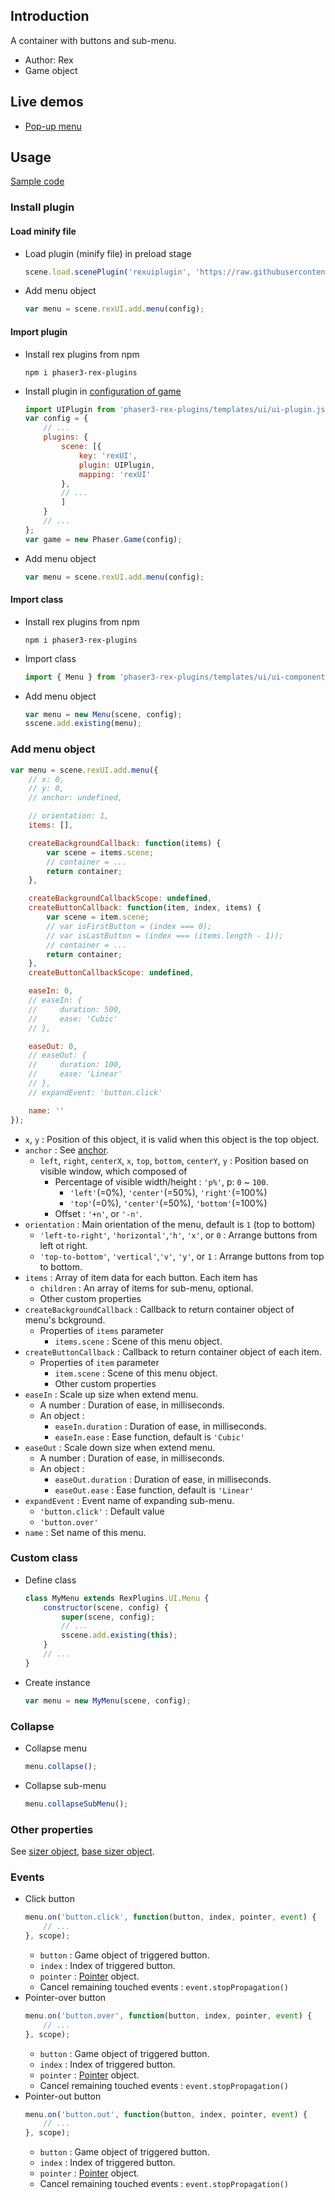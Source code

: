 ## Introduction

A container with buttons and sub-menu.

- Author: Rex
- Game object

## Live demos

- [Pop-up menu](https://codepen.io/rexrainbow/pen/PxOEBr)

## Usage

[Sample code](https://github.com/rexrainbow/phaser3-rex-notes/tree/master/examples/ui-menu)

### Install plugin

#### Load minify file

- Load plugin (minify file) in preload stage
    ```javascript
    scene.load.scenePlugin('rexuiplugin', 'https://raw.githubusercontent.com/rexrainbow/phaser3-rex-notes/master/dist/rexuiplugin.min.js', 'rexUI', 'rexUI');
    ```
- Add menu object
    ```javascript
    var menu = scene.rexUI.add.menu(config);
    ```

#### Import plugin

- Install rex plugins from npm
    ```
    npm i phaser3-rex-plugins
    ```
- Install plugin in [configuration of game](game.md#configuration)
    ```javascript
    import UIPlugin from 'phaser3-rex-plugins/templates/ui/ui-plugin.js';
    var config = {
        // ...
        plugins: {
            scene: [{
                key: 'rexUI',
                plugin: UIPlugin,
                mapping: 'rexUI'
            },
            // ...
            ]
        }
        // ...
    };
    var game = new Phaser.Game(config);
    ```
- Add menu object
    ```javascript
    var menu = scene.rexUI.add.menu(config);
    ```

#### Import class

- Install rex plugins from npm
    ```
    npm i phaser3-rex-plugins
    ```
- Import class
    ```javascript
    import { Menu } from 'phaser3-rex-plugins/templates/ui/ui-components.js';
    ```
- Add menu object
    ```javascript    
    var menu = new Menu(scene, config);
    sscene.add.existing(menu);
    ```

### Add menu object

```javascript
var menu = scene.rexUI.add.menu({
    // x: 0,
    // y: 0,
    // anchor: undefined,

    // orientation: 1,
    items: [],

    createBackgroundCallback: function(items) {
        var scene = items.scene;
        // container = ...
        return container;
    },

    createBackgroundCallbackScope: undefined,
    createButtonCallback: function(item, index, items) {
        var scene = item.scene;
        // var isFirstButton = (index === 0);
        // var isLastButton = (index === (items.length - 1));
        // container = ...
        return container;
    },
    createButtonCallbackScope: undefined,

    easeIn: 0,
    // easeIn: {
    //     duration: 500,
    //     ease: 'Cubic'
    // },

    easeOut: 0,
    // easeOut: {
    //     duration: 100,
    //     ease: 'Linear'
    // },
    // expandEvent: 'button.click'

    name: ''
});
```

- `x`, `y` : Position of this object, it is valid when this object is the top object.
- `anchor` : See [anchor](anchor.md#create-instance).
    - `left`, `right`, `centerX`, `x`, `top`, `bottom`, `centerY`, `y` : Position based on visible window, which composed of
        - Percentage of visible width/height : `'p%'`, p: `0` ~ `100`.
            - `'left'`(=0%), `'center'`(=50%), `'right'`(=100%)
            - `'top'`(=0%), `'center'`(=50%), `'bottom'`(=100%)
        - Offset : `'+n'`, or `'-n'`.
- `orientation` : Main orientation of the menu, default is `1` (top to bottom)
    - `'left-to-right'`, `'horizontal'`,`'h'`, `'x'`, or `0` : Arrange buttons from left ot right.
    - `'top-to-bottom'`, `'vertical'`,`'v'`, `'y'`, or `1` : Arrange buttons from top to bottom.
- `items` : Array of item data for each button. Each item has
    - `children` : An array of items for sub-menu, optional.
    - Other custom properties
- `createBackgroundCallback` : Callback to return container object of menu's bckground.
    - Properties of `items` parameter
        - `items.scene` : Scene of this menu object.
- `createButtonCallback` : Callback to return container object of each item.
    - Properties of `item` parameter
        - `item.scene` : Scene of this menu object.
        - Other custom properties
- `easeIn` : Scale up size when extend menu.
    - A number : Duration of ease, in milliseconds.
    - An object :
        - `easeIn.duration` : Duration of ease, in milliseconds.
        - `easeIn.ease` : Ease function, default is `'Cubic'`
- `easeOut` : Scale down size when extend menu.
    - A number : Duration of ease, in milliseconds.
    - An object :
        - `easeOut.duration` : Duration of ease, in milliseconds.
        - `easeOut.ease` : Ease function, default is `'Linear'`
- `expandEvent` : Event name of expanding sub-menu.
    - `'button.click'` : Default value
    - `'button.over'`
- `name` : Set name of this menu.

### Custom class

- Define class
    ```javascript
    class MyMenu extends RexPlugins.UI.Menu {
        constructor(scene, config) {
            super(scene, config);
            // ...
            sscene.add.existing(this);
        }
        // ...
    }
    ```
- Create instance
    ```javascript
    var menu = new MyMenu(scene, config);
    ```

### Collapse

- Collapse menu
    ```javascript
    menu.collapse();
    ```
- Collapse sub-menu
    ```javascript
    menu.collapseSubMenu();
    ```

### Other properties

See [sizer object](ui-sizer.md), [base sizer object](ui-basesizer.md).

### Events

- Click button
    ```javascript
    menu.on('button.click', function(button, index, pointer, event) {
        // ...
    }, scope);
    ```
    - `button` : Game object of triggered button.
    - `index` : Index of triggered button.
    - `pointer` : [Pointer](touchevents.md#properties-of-point) object.
    - Cancel remaining touched events : `event.stopPropagation()`
- Pointer-over button
    ```javascript
    menu.on('button.over', function(button, index, pointer, event) {
        // ...
    }, scope);
    ```
    - `button` : Game object of triggered button.
    - `index` : Index of triggered button.
    - `pointer` : [Pointer](touchevents.md#properties-of-point) object.
    - Cancel remaining touched events : `event.stopPropagation()`
- Pointer-out button
    ```javascript
    menu.on('button.out', function(button, index, pointer, event) {
        // ...
    }, scope);
    ```
    - `button` : Game object of triggered button.
    - `index` : Index of triggered button.
    - `pointer` : [Pointer](touchevents.md#properties-of-point) object.
    - Cancel remaining touched events : `event.stopPropagation()`
